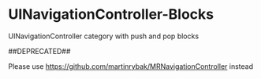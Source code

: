 UINavigationController-Blocks
=============================

UINavigationController category with push and pop blocks

##DEPRECATED##

Please use https://github.com/martinrybak/MRNavigationController instead
